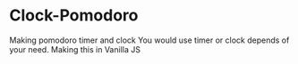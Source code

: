 # Clock-Pomodoro
Making pomodoro timer and clock 
You would use timer or clock depends of your need. Making this in Vanilla JS 

